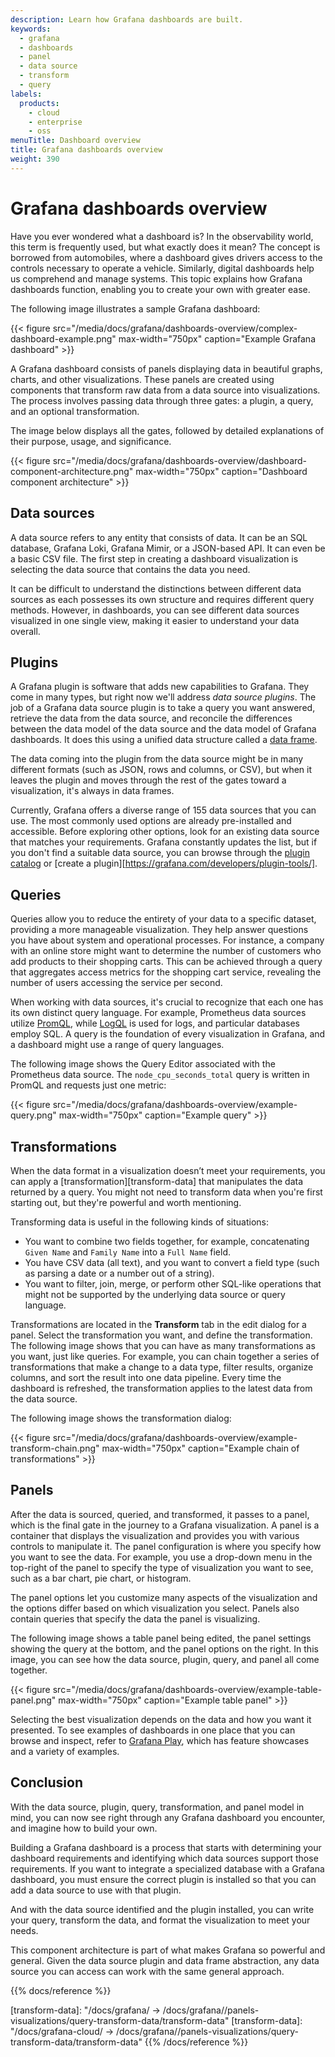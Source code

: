 ```yaml
---
description: Learn how Grafana dashboards are built.
keywords:
  - grafana
  - dashboards
  - panel
  - data source
  - transform
  - query
labels:
  products:
    - cloud
    - enterprise
    - oss
menuTitle: Dashboard overview
title: Grafana dashboards overview
weight: 390
---
```


# Grafana dashboards overview

Have you ever wondered what a dashboard is? In the observability world, this term is frequently used, but what exactly does it mean? The concept is borrowed from automobiles, where a dashboard gives drivers access to the controls necessary to operate a vehicle. Similarly, digital dashboards help us comprehend and manage systems. This topic explains how Grafana dashboards function, enabling you to create your own with greater ease.

The following image illustrates a sample Grafana dashboard:

{{< figure src="/media/docs/grafana/dashboards-overview/complex-dashboard-example.png" max-width="750px" caption="Example Grafana dashboard" >}}

A Grafana dashboard consists of panels displaying data in beautiful graphs, charts, and other visualizations. These panels are created using components that transform raw data from a data source into visualizations. The process involves passing data through three gates: a plugin, a query, and an optional transformation.

The image below displays all the gates, followed by detailed explanations of their purpose, usage, and significance.

{{< figure src="/media/docs/grafana/dashboards-overview/dashboard-component-architecture.png" max-width="750px" caption="Dashboard component architecture" >}}

## Data sources

A data source refers to any entity that consists of data. It can be an SQL database, Grafana Loki, Grafana Mimir, or a JSON-based API. It can even be a basic CSV file. The first step in creating a dashboard visualization is selecting the data source that contains the data you need.

It can be difficult to understand the distinctions between different data sources as each possesses its own structure and requires different query methods. However, in dashboards, you can see different data sources visualized in one single view, making it easier to understand your data overall.

## Plugins

A Grafana plugin is software that adds new capabilities to Grafana. They come in many types, but right now we'll address _data source plugins_. The job of a Grafana data source plugin is to take a query you want answered, retrieve the data from the data source, and reconcile the differences between the data model of the data source and the data model of Grafana dashboards. It does this using a unified data structure called a [data frame](https://grafana.com/developers/plugin-tools/introduction/data-frames).

The data coming into the plugin from the data source might be in many different formats (such as JSON, rows and columns, or CSV), but when it leaves the plugin and moves through the rest of the gates toward a visualization, it's always in data frames.

Currently, Grafana offers a diverse range of 155 data sources that you can use. The most commonly used options are already pre-installed and accessible. Before exploring other options, look for an existing data source that matches your requirements. Grafana constantly updates the list, but if you don't find a suitable data source, you can browse through the [plugin catalog](/grafana/plugins/?type=datasource) or [create a plugin][https://grafana.com/developers/plugin-tools/].

## Queries

Queries allow you to reduce the entirety of your data to a specific dataset, providing a more manageable visualization. They help answer questions you have about system and operational processes. For instance, a company with an online store might want to determine the number of customers who add products to their shopping carts. This can be achieved through a query that aggregates access metrics for the shopping cart service, revealing the number of users accessing the service per second.

When working with data sources, it's crucial to recognize that each one has its own distinct query language. For example, Prometheus data sources utilize [PromQL](/blog/2020/02/04/introduction-to-promql-the-prometheus-query-language/), while [LogQL](/docs/loki/latest/logql/) is used for logs, and particular databases employ SQL. A query is the foundation of every visualization in Grafana, and a dashboard might use a range of query languages.

The following image shows the Query Editor associated with the Prometheus data source. The `node_cpu_seconds_total` query is written in PromQL and requests just one metric:

{{< figure src="/media/docs/grafana/dashboards-overview/example-query.png" max-width="750px" caption="Example query" >}}

## Transformations

When the data format in a visualization doesn’t meet your requirements, you can apply a [transformation][transform-data] that manipulates the data returned by a query.
You might not need to transform data when you're first starting out, but they're powerful and worth mentioning.

Transforming data is useful in the following kinds of situations:

- You want to combine two fields together, for example, concatenating `Given Name` and `Family Name` into a `Full Name` field.
- You have CSV data (all text), and you want to convert a field type (such as parsing a date or a number out of a string).
- You want to filter, join, merge, or perform other SQL-like operations that might not be supported by the underlying data source or query language.

Transformations are located in the **Transform** tab in the edit dialog for a panel. Select the transformation you want, and define the transformation. The following image shows that you can have as many transformations as you want, just like queries. For example, you can chain together a series of transformations that make a change to a data type, filter results, organize columns, and sort the result into one data pipeline. Every time the dashboard is refreshed, the transformation applies to the latest data from the data source.

The following image shows the transformation dialog:

{{< figure src="/media/docs/grafana/dashboards-overview/example-transform-chain.png" max-width="750px" caption="Example chain of transformations" >}}

## Panels

After the data is sourced, queried, and transformed, it passes to a panel, which is the final gate in the journey to a Grafana visualization. A panel is a container that displays the visualization and provides you with various controls to manipulate it. The panel configuration is where you specify how you want to see the data. For example, you use a drop-down menu in the top-right of the panel to specify the type of visualization you want to see, such as a bar chart, pie chart, or histogram.

The panel options let you customize many aspects of the visualization and the options differ based on which visualization you select. Panels also contain queries that specify the data the panel is visualizing.

The following image shows a table panel being edited, the panel settings showing the query at the bottom, and the panel options on the right. In this image, you can see how the data source, plugin, query, and panel all come together.

{{< figure src="/media/docs/grafana/dashboards-overview/example-table-panel.png" max-width="750px" caption="Example table panel" >}}

Selecting the best visualization depends on the data and how you want it presented. To see examples of dashboards in one place that you can browse and inspect, refer to [Grafana Play](https://play.grafana.org/), which has feature showcases and a variety of examples.

## Conclusion

With the data source, plugin, query, transformation, and panel model in mind, you can now see right through any Grafana dashboard you encounter, and imagine how to build your own.

Building a Grafana dashboard is a process that starts with determining your dashboard requirements and identifying which data sources support those requirements. If you want to integrate a specialized database with a Grafana dashboard, you must ensure the correct plugin is installed so that you can add a data source to use with that plugin.

And with the data source identified and the plugin installed, you can write your query, transform the data, and format the visualization to meet your needs.

This component architecture is part of what makes Grafana so powerful and general. Given the data source plugin and data frame abstraction, any data source you can access can work with the same general approach.

{{% docs/reference %}}

[transform-data]: "/docs/grafana/ -> /docs/grafana/<GRAFANA VERSION>/panels-visualizations/query-transform-data/transform-data"
[transform-data]: "/docs/grafana-cloud/ -> /docs/grafana/<GRAFANA VERSION>/panels-visualizations/query-transform-data/transform-data"
{{% /docs/reference %}}
